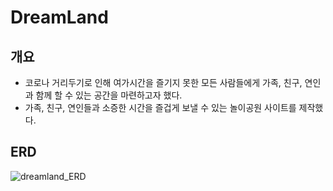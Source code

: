 # DreamLand

## 개요
- 코로나 거리두기로 인해 여가시간을 즐기지 못한 모든 사람들에게 가족, 친구, 연인과 함께 할 수 있는 공간을 마련하고자 했다.
- 가족, 친구, 연인들과 소증한 시간을 즐겁게 보낼 수 있는 놀이공원 사이트를 제작했다.

## ERD
![dreamland_ERD](https://user-images.githubusercontent.com/107524209/203702021-06a0a07e-b6f9-490d-8316-f52db7888334.png)

